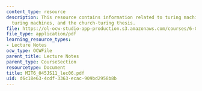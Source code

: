 ```yaml
---
content_type: resource
description: This resource contains information related to turing machines, universal
  turing machines, and the church-turing thesis.
file: https://ol-ocw-studio-app-production.s3.amazonaws.com/courses/6-045j-automata-computability-and-complexity-spring-2011/d6c18e634cdf3363ecac909bd2958b8b_MIT6_045JS11_lec06.pdf
file_type: application/pdf
learning_resource_types:
- Lecture Notes
ocw_type: OCWFile
parent_title: Lecture Notes
parent_type: CourseSection
resourcetype: Document
title: MIT6_045JS11_lec06.pdf
uid: d6c18e63-4cdf-3363-ecac-909bd2958b8b
---
```

